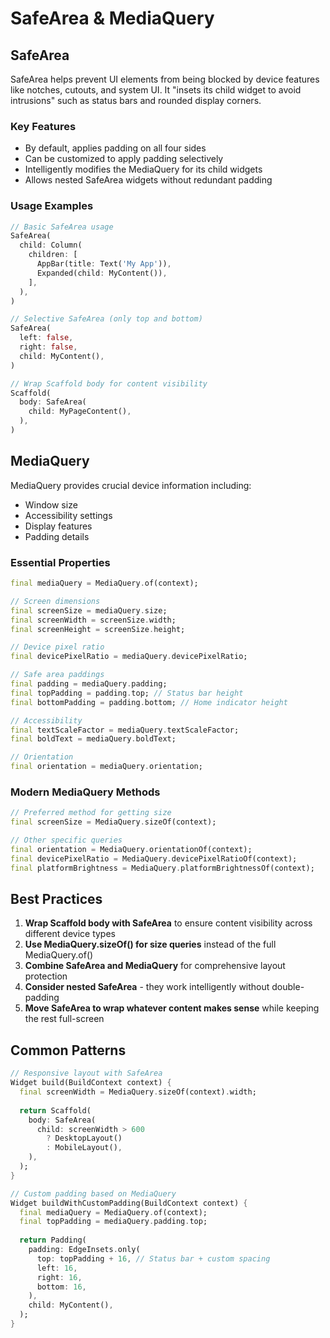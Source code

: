 # SafeArea & MediaQuery

## SafeArea

SafeArea helps prevent UI elements from being blocked by device features like notches, cutouts, and system UI. It "insets its child widget to avoid intrusions" such as status bars and rounded display corners.

### Key Features
- By default, applies padding on all four sides
- Can be customized to apply padding selectively
- Intelligently modifies the MediaQuery for its child widgets
- Allows nested SafeArea widgets without redundant padding

### Usage Examples

```dart
// Basic SafeArea usage
SafeArea(
  child: Column(
    children: [
      AppBar(title: Text('My App')),
      Expanded(child: MyContent()),
    ],
  ),
)

// Selective SafeArea (only top and bottom)
SafeArea(
  left: false,
  right: false,
  child: MyContent(),
)

// Wrap Scaffold body for content visibility
Scaffold(
  body: SafeArea(
    child: MyPageContent(),
  ),
)
```

## MediaQuery

MediaQuery provides crucial device information including:
- Window size
- Accessibility settings
- Display features
- Padding details

### Essential Properties

```dart
final mediaQuery = MediaQuery.of(context);

// Screen dimensions
final screenSize = mediaQuery.size;
final screenWidth = screenSize.width;
final screenHeight = screenSize.height;

// Device pixel ratio
final devicePixelRatio = mediaQuery.devicePixelRatio;

// Safe area paddings
final padding = mediaQuery.padding;
final topPadding = padding.top; // Status bar height
final bottomPadding = padding.bottom; // Home indicator height

// Accessibility
final textScaleFactor = mediaQuery.textScaleFactor;
final boldText = mediaQuery.boldText;

// Orientation
final orientation = mediaQuery.orientation;
```

### Modern MediaQuery Methods

```dart
// Preferred method for getting size
final screenSize = MediaQuery.sizeOf(context);

// Other specific queries
final orientation = MediaQuery.orientationOf(context);
final devicePixelRatio = MediaQuery.devicePixelRatioOf(context);
final platformBrightness = MediaQuery.platformBrightnessOf(context);
```

## Best Practices

1. **Wrap Scaffold body with SafeArea** to ensure content visibility across different device types
2. **Use MediaQuery.sizeOf() for size queries** instead of the full MediaQuery.of()
3. **Combine SafeArea and MediaQuery** for comprehensive layout protection
4. **Consider nested SafeArea** - they work intelligently without double-padding
5. **Move SafeArea to wrap whatever content makes sense** while keeping the rest full-screen

## Common Patterns

```dart
// Responsive layout with SafeArea
Widget build(BuildContext context) {
  final screenWidth = MediaQuery.sizeOf(context).width;
  
  return Scaffold(
    body: SafeArea(
      child: screenWidth > 600 
        ? DesktopLayout()
        : MobileLayout(),
    ),
  );
}

// Custom padding based on MediaQuery
Widget buildWithCustomPadding(BuildContext context) {
  final mediaQuery = MediaQuery.of(context);
  final topPadding = mediaQuery.padding.top;
  
  return Padding(
    padding: EdgeInsets.only(
      top: topPadding + 16, // Status bar + custom spacing
      left: 16,
      right: 16,
      bottom: 16,
    ),
    child: MyContent(),
  );
}
```